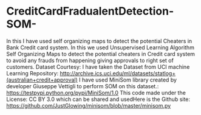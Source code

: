 # CreditCardFradualentDetection-SOM-
In this I have used self organizing maps to detect the potential Cheaters in Bank Credit card system.
In this we used Unsupervised Learning Algorithm Self Organizing Maps to detect the potential cheaters in Credit card system to avoid any
frauds from happening giving approvals to right set of customers.
Dataset Courtesy: I have taken the Dataset from UCI machine Learning Repository: http://archive.ics.uci.edu/ml/datasets/statlog+(australian+credit+approval)
I have used MiniSom library created by developer Giuseppe Vettigli to perform SOM on this dataset.: https://testpypi.python.org/pypi/MiniSom/1.0
This code made under the License: CC BY 3.0 which can be shared and usedHere is the Github site: https://github.com/JustGlowing/minisom/blob/master/minisom.py

